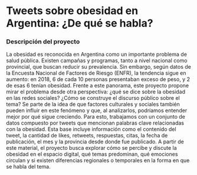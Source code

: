 # Tweets sobre obesidad en Argentina: ¿De qué se habla?

### Descripción del proyecto
La obesidad es reconocida en Argentina como un importante problema de salud pública. Existen campañas y programas, tanto a nivel nacional como provincial, que buscan reducir su prevalencia. Sin embargo, según datos de la Encuesta Nacional de Factores de Riesgo (ENFR), la tendencia sigue en aumento: en 2018, 6 de cada 10 personas presentaban exceso de peso, y 2 de esas 6 tenían obesidad.
Frente a este panorama, este proyecto propone mirar el problema desde otra perspectiva: ¿qué se dice sobre la obesidad en las redes sociales? ¿Cómo se construye el discurso público sobre el tema? Se parte de la idea de que factores culturales y sociales también pueden influir en este fenómeno y que, al analizarlos, podríamos entender mejor por qué sigue creciendo.
Para esto, trabajamos con un conjunto de datos compuesto por tweets que mencionan palabras clave relacionadas con la obesidad. Esta base incluye información como el contenido del tweet, la cantidad de likes, retweets, respuestas, citas, la fecha de publicación, el mes y la provincia desde donde fue publicado. A partir de este material, el proyecto busca explorar cómo se percibe y discute la obesidad en el espacio digital, qué temas predominan, qué emociones circulan y si existen diferencias regionales o temporales en la forma en que se habla del tema.
